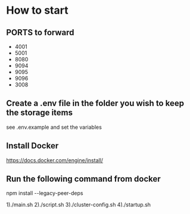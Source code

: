 # How to start
## PORTS to forward
 - 4001
 - 5001
 - 8080
 - 9094
 - 9095
 - 9096
 - 3008
## Create a .env file in the folder you wish to keep the storage items
see .env.example and set the variables

 ## Install Docker
 https://docs.docker.com/engine/install/

## Run the following command from docker

npm install --legacy-peer-deps

1)./main.sh
2)./script.sh
3)./cluster-config.sh
4)./startup.sh
